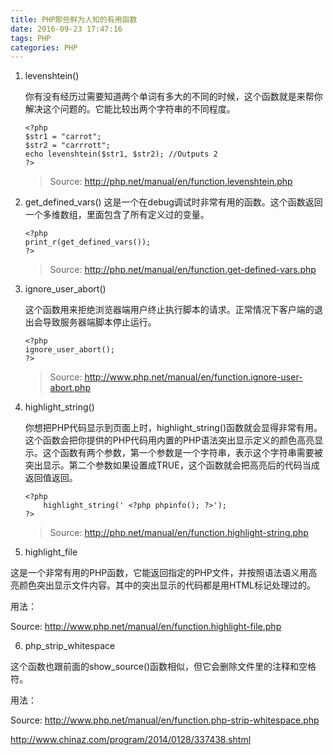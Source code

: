 ```yaml
---
title: PHP那些鲜为人知的有用函数
date: 2016-09-23 17:47:16
tags: PHP
categories: PHP
---
```


1. levenshtein()

    你有没有经历过需要知道两个单词有多大的不同的时候，这个函数就是来帮你解决这个问题的。它能比较出两个字符串的不同程度。

    ```
    <?php
    $str1 = "carrot";
    $str2 = "carrrott";
    echo levenshtein($str1, $str2); //Outputs 2
    ?>
    ```
    > Source: http://php.net/manual/en/function.levenshtein.php
2. get_defined_vars()
    这是一个在debug调试时非常有用的函数。这个函数返回一个多维数组，里面包含了所有定义过的变量。
   
    ```
   <?php
   print_r(get_defined_vars());
   ?>
   ```
    >Source: http://php.net/manual/en/function.get-defined-vars.php
3.  ignore_user_abort()

    这个函数用来拒绝浏览器端用户终止执行脚本的请求。正常情况下客户端的退出会导致服务器端脚本停止运行。
    ```
    <?php
    ignore_user_abort();
    ?>
    ```
    > Source: http://www.php.net/manual/en/function.ignore-user-abort.php
4. highlight_string()

    你想把PHP代码显示到页面上时，highlight_string()函数就会显得非常有用。这个函数会把你提供的PHP代码用内置的PHP语法突出显示定义的颜色高亮显示。这个函数有两个参数，第一个参数是一个字符串，表示这个字符串需要被突出显示。第二个参数如果设置成TRUE，这个函数就会把高亮后的代码当成返回值返回。

    ```
    <?php
        highlight_string(' <?php phpinfo(); ?>');
    ?>
    ```
    
    > Source: http://php.net/manual/en/function.highlight-string.php
5. highlight_file

这是一个非常有用的PHP函数，它能返回指定的PHP文件，并按照语法语义用高亮颜色突出显示文件内容。其中的突出显示的代码都是用HTML标记处理过的。

用法：

<?php

highlight_file("php_script.php");

?>

Source: http://www.php.net/manual/en/function.highlight-file.php

6. php_strip_whitespace

这个函数也跟前面的show_source()函数相似，但它会删除文件里的注释和空格符。

用法：

<?php

echo php_strip_whitespace("php_script.php");

?>

Source: http://www.php.net/manual/en/function.php-strip-whitespace.php



http://www.chinaz.com/program/2014/0128/337438.shtml



